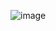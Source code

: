 ![image](https://github.com/terryyufei/CODSOFT/assets/123143795/8da0fa8c-0e38-4578-bc58-f501a4bc762b)

